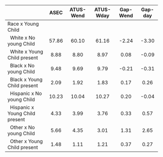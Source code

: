 
|                      |         ASEC |    ATUS-Wend |    ATUS-Wday |     Gap-Wend |      Gap-day |
| -------------------- | :----------: | :----------: | :----------: | :----------: | :----------: |
| Race x Young Child   |              |              |              |              |              |
| &nbsp;&nbsp;White x No young Child |        57.86 |        60.10 |        61.16 |        -2.24 |        -3.30 |
| &nbsp;&nbsp;White x Young Child present |         8.88 |         8.80 |         8.97 |         0.08 |        -0.09 |
| &nbsp;&nbsp;Black x No young Child |         9.48 |         9.69 |         9.79 |        -0.21 |        -0.31 |
| &nbsp;&nbsp;Black x Young Child present |         2.09 |         1.92 |         1.83 |         0.17 |         0.26 |
| &nbsp;&nbsp;Hispanic x No young Child |        10.23 |        10.04 |        10.27 |         0.20 |        -0.04 |
| &nbsp;&nbsp;Hispanic x Young Child present |         4.33 |         3.99 |         3.76 |         0.33 |         0.57 |
| &nbsp;&nbsp;Other x No young Child |         5.66 |         4.35 |         3.01 |         1.31 |         2.65 |
| &nbsp;&nbsp;Other x Young Child present |         1.48 |         1.11 |         1.21 |         0.37 |         0.27 |

